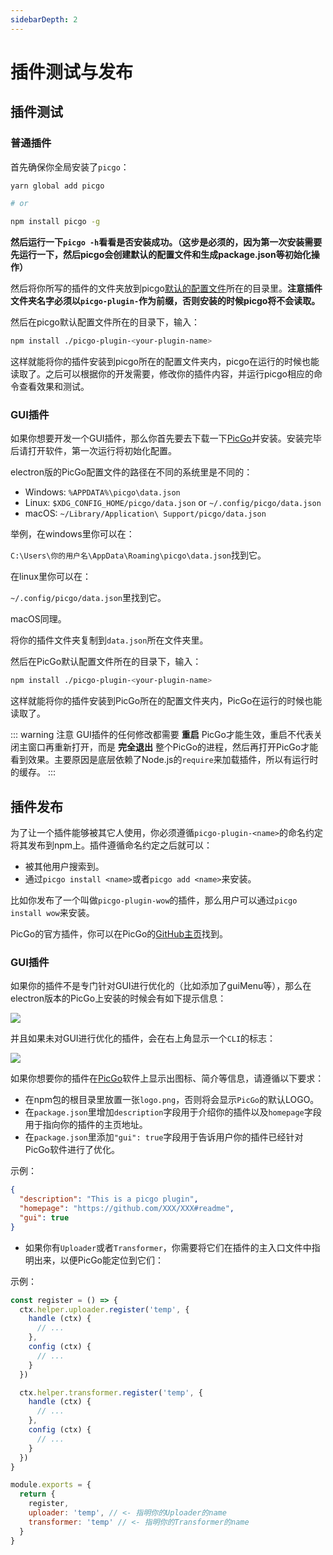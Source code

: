 ```yaml
---
sidebarDepth: 2
---
```


# 插件测试与发布

## 插件测试

### 普通插件

首先确保你全局安装了`picgo`：

```bash
yarn global add picgo

# or

npm install picgo -g
```

**然后运行一下`picgo -h`看看是否安装成功。（这步是必须的，因为第一次安装需要先运行一下，然后picgo会创建默认的配置文件和生成package.json等初始化操作）**

然后将你所写的插件的文件夹放到picgo[默认的配置文件](/zh/guide/config.html#%E9%BB%98%E8%AE%A4%E9%85%8D%E7%BD%AE%E6%96%87%E4%BB%B6)所在的目录里。**注意插件文件夹名字必须以`picgo-plugin-`作为前缀，否则安装的时候picgo将不会读取。**

然后在picgo默认配置文件所在的目录下，输入：

```bash
npm install ./picgo-plugin-<your-plugin-name>
```

这样就能将你的插件安装到picgo所在的配置文件夹内，picgo在运行的时候也能读取了。之后可以根据你的开发需要，修改你的插件内容，并运行picgo相应的命令查看效果和测试。

### GUI插件

如果你想要开发一个GUI插件，那么你首先要去下载一下[PicGo](https://github.com/Molunerfinn/PicGo/releases)并安装。安装完毕后请打开软件，第一次运行将初始化配置。

electron版的PicGo配置文件的路径在不同的系统里是不同的：

- Windows: `%APPDATA%\picgo\data.json`
- Linux: `$XDG_CONFIG_HOME/picgo/data.json` or `~/.config/picgo/data.json`
- macOS: `~/Library/Application\ Support/picgo/data.json`

举例，在windows里你可以在：

`C:\Users\你的用户名\AppData\Roaming\picgo\data.json`找到它。

在linux里你可以在：

`~/.config/picgo/data.json`里找到它。

macOS同理。

将你的插件文件夹复制到`data.json`所在文件夹里。

然后在PicGo默认配置文件所在的目录下，输入：

```bash
npm install ./picgo-plugin-<your-plugin-name>
```

这样就能将你的插件安装到PicGo所在的配置文件夹内，PicGo在运行的时候也能读取了。

::: warning 注意
GUI插件的任何修改都需要 **重启** PicGo才能生效，重启不代表关闭主窗口再重新打开，而是 **完全退出** 整个PicGo的进程，然后再打开PicGo才能看到效果。主要原因是底层依赖了Node.js的`require`来加载插件，所以有运行时的缓存。
:::

## 插件发布

为了让一个插件能够被其它人使用，你必须遵循`picgo-plugin-<name>`的命名约定将其发布到npm上。插件遵循命名约定之后就可以：

- 被其他用户搜索到。
- 通过`picgo install <name>`或者`picgo add <name>`来安装。

比如你发布了一个叫做`picgo-plugin-wow`的插件，那么用户可以通过`picgo install wow`来安装。

PicGo的官方插件，你可以在PicGo的[GitHub主页](https://github.com/PicGo)找到。

### GUI插件

如果你的插件不是专门针对GUI进行优化的（比如添加了guiMenu等），那么在electron版本的PicGo上安装的时候会有如下提示信息：

![](https://i.loli.net/2019/01/12/5c39ce32045a7.png)

并且如果未对GUI进行优化的插件，会在右上角显示一个`CLI`的标志：

![](https://i.loli.net/2019/01/12/5c39ce678a412.png)

如果你想要你的插件在[PicGo](https://github.com/Molunerfinn/PicGo)软件上显示出图标、简介等信息，请遵循以下要求：

- 在npm包的根目录里放置一张`logo.png`，否则将会显示`PicGo`的默认LOGO。
- 在`package.json`里增加`description`字段用于介绍你的插件以及`homepage`字段用于指向你的插件的主页地址。
- 在`package.json`里添加`"gui": true`字段用于告诉用户你的插件已经针对PicGo软件进行了优化。

示例：

```json
{
  "description": "This is a picgo plugin",
  "homepage": "https://github.com/XXX/XXX#readme",
  "gui": true
}
```

- 如果你有`Uploader`或者`Transformer`，你需要将它们在插件的主入口文件中指明出来，以便PicGo能定位到它们：

示例：

```js
const register = () => {
  ctx.helper.uploader.register('temp', {
    handle (ctx) {
      // ...
    },
    config (ctx) {
      // ...
    }
  })

  ctx.helper.transformer.register('temp', {
    handle (ctx) {
      // ...
    },
    config (ctx) {
      // ...
    }
  })
}

module.exports = {
  return {
    register,
    uploader: 'temp', // <- 指明你的Uploader的name
    transformer: 'temp' // <- 指明你的Transformer的name
  }
}
```
